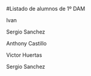 #Listado de alumnos de 1º DAM


Ivan 

Sergio Sanchez

Anthony Castillo

Victor Huertas

Sergio Sanchez
